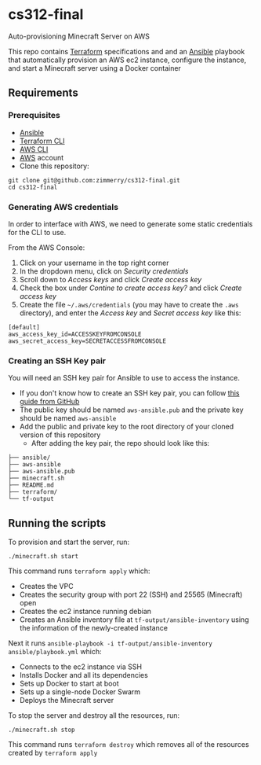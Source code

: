 # cs312-final
Auto-provisioning Minecraft Server on AWS

This repo contains [Terraform](https://developer.hashicorp.com/terraform/downloads?product_intent=terraform) specifications and and an [Ansible](https://docs.ansible.com/ansible/latest/installation_guide/intro_installation.html#installing-and-upgrading-ansible) playbook that automatically provision an AWS ec2 instance, configure the instance, and start a Minecraft server using a Docker container

## Requirements
### Prerequisites
- [Ansible](https://docs.ansible.com/ansible/latest/installation_guide/intro_installation.html#installing-and-upgrading-ansible)
- [Terraform CLI](https://developer.hashicorp.com/terraform/tutorials/aws-get-started/install-cli)
- [AWS CLI](https://docs.aws.amazon.com/cli/latest/userguide/getting-started-install.html)
- [AWS](https://aws.amazon.com/) account
- Clone this repository:
```
git clone git@github.com:zimmerry/cs312-final.git
cd cs312-final
```

### Generating AWS credentials
In order to interface with AWS, we need to generate some static credentials for the CLI to use.

From the AWS Console:
1. Click on your username in the top right corner
2. In the dropdown menu, click on _Security credentials_
3. Scroll down to _Access keys_ and click _Create access key_
4. Check the box under _Contine to create access key?_ and click _Create access key_
5. Create the file `~/.aws/credentials` (you may have to create the `.aws` directory), and enter the _Access key_ and _Secret access key_ like this:
```
[default]
aws_access_key_id=ACCESSKEYFROMCONSOLE
aws_secret_access_key=SECRETACCESSFROMCONSOLE
```

### Creating an SSH Key pair
You will need an SSH key pair for Ansible to use to access the instance.

- If you don't know how to create an SSH key pair, you can follow [this guide from GitHub](https://docs.github.com/en/authentication/connecting-to-github-with-ssh/generating-a-new-ssh-key-and-adding-it-to-the-ssh-agent)
- The public key should be named `aws-ansible.pub` and the private key should be named `aws-ansible`
- Add the public and private key to the root directory of your cloned version of this repository
  - After adding the key pair, the repo should look like this:

```
├── ansible/
├── aws-ansible
├── aws-ansible.pub
├── minecraft.sh
├── README.md
├── terraform/
└── tf-output
```

## Running the scripts

To provision and start the server, run:
```
./minecraft.sh start
```
This command runs `terraform apply` which:
- Creates the VPC
- Creates the security group with port 22 (SSH) and 25565 (Minecraft) open
- Creates the ec2 instance running debian
- Creates an Ansible inventory file at `tf-output/ansible-inventory` using the information of the newly-created instance

Next it runs `ansible-playbook -i tf-output/ansible-inventory ansible/playbook.yml` which:
- Connects to the ec2 instance via SSH
- Installs Docker and all its dependencies
- Sets up Docker to start at boot
- Sets up a single-node Docker Swarm
- Deploys the Minecraft server

To stop the server and destroy all the resources, run:
```
./minecraft.sh stop
```

This command runs `terraform destroy` which removes all of the resources created by `terraform apply`
